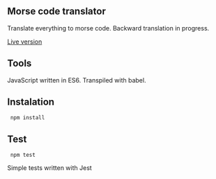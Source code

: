 ## Morse code translator

Translate everything to morse code.
Backward translation in progress.

[Live version](https://piotrbartnik.github.io/morse/)

## Tools  

JavaScript written in ES6. Transpiled with babel.

## Instalation 

`` 
npm install
``

## Test 

`` 
npm test
``

Simple tests written with Jest
